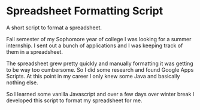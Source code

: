 # Spreadsheet Formatting Script

A short script to format a spreadsheet. 

Fall semester of my Sophomore year of college I was looking for a summer internship. I sent out a bunch of applications and I was keeping track of them in a spreadsheet.

The spreadsheet grew pretty quickly and manually formatting it was getting to be way too cumbersome. So I did some research and found Google Apps Scripts. At this point in my career I only knew some Java and basically nothing else.

So I learned some vanilla Javascript and over a few days over winter break I developed this script to format my spreadsheet for me.
